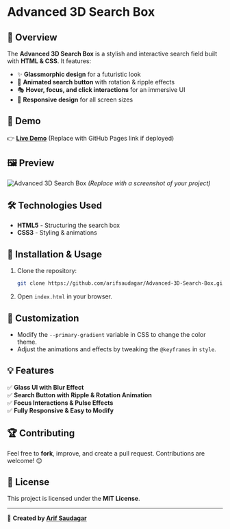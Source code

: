 # Advanced 3D Search Box

## 🚀 Overview
The **Advanced 3D Search Box** is a stylish and interactive search field built with **HTML & CSS**. It features:
- ✨ **Glassmorphic design** for a futuristic look
- 🎨 **Animated search button** with rotation & ripple effects
- 🎭 **Hover, focus, and click interactions** for an immersive UI
- 📱 **Responsive design** for all screen sizes

## 🎥 Demo
👉 **[Live Demo](#)** (Replace with GitHub Pages link if deployed)

## 🖼️ Preview
![Advanced 3D Search Box](#) *(Replace with a screenshot of your project)*

## 🛠️ Technologies Used
- **HTML5** - Structuring the search box
- **CSS3** - Styling & animations

## 📂 Installation & Usage
1. Clone the repository:
   ```sh
   git clone https://github.com/arifsaudagar/Advanced-3D-Search-Box.git
   ```
2. Open `index.html` in your browser.

## 🎨 Customization
- Modify the `--primary-gradient` variable in CSS to change the color theme.
- Adjust the animations and effects by tweaking the `@keyframes` in `style`.

## 💡 Features
✅ **Glass UI with Blur Effect**  
✅ **Search Button with Ripple & Rotation Animation**  
✅ **Focus Interactions & Pulse Effects**  
✅ **Fully Responsive & Easy to Modify**

## 🏆 Contributing
Feel free to **fork**, improve, and create a pull request. Contributions are welcome! 😊

## 📜 License
This project is licensed under the **MIT License**.

---
💙 **Created by [Arif Saudagar](https://github.com/arifsaudagar)**


